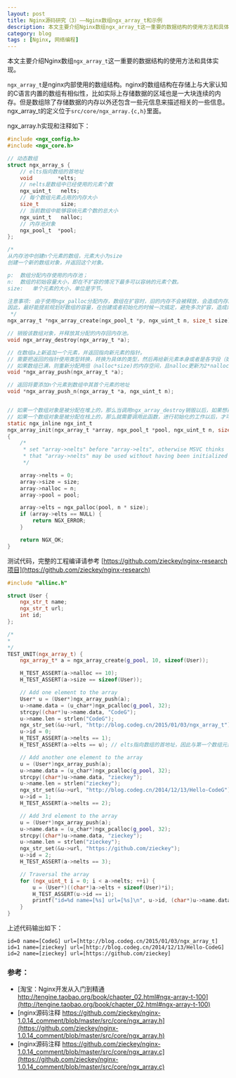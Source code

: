 ```yaml
---
layout: post
title: Nginx源码研究（3）——Nginx数组ngx_array_t和示例
description: 本文主要介绍Nginx数组ngx_array_t这一重要的数据结构的使用方法和具体实现。
category: blog
tags : [Nginx, 网络编程]
---
```


本文主要介绍Nginx数组`ngx_array_t`这一重要的数据结构的使用方法和具体实现。

`ngx_array_t`是nginx内部使用的数组结构。nginx的数组结构在存储上与大家认知的C语言内置的数组有相似性，比如实际上存储数据的区域也是一大块连续的内存。但是数组除了存储数据的内存以外还包含一些元信息来描述相关的一些信息。ngx_array_t的定义位于`src/core/ngx_array.{c,h}`里面。

ngx_array.h实现和注释如下：

```C
#include <ngx_config.h>
#include <ngx_core.h>

// 动态数组
struct ngx_array_s {
    // elts指向数组的首地址
    void        *elts; 
    // nelts是数组中已经使用的元素个数
    ngx_uint_t   nelts; 
    // 每个数组元素占用的内存大小
    size_t       size;  
    // 当前数组中能够容纳元素个数的总大小
    ngx_uint_t   nalloc; 
    // 内存池对象
    ngx_pool_t  *pool;  
};

/*
从内存池中创建n个元素的数组，元素大小为size
创建一个新的数组对象，并返回这个对象。

p:	数组分配内存使用的内存池；
n:	数组的初始容量大小，即在不扩容的情况下最多可以容纳的元素个数。
size:	单个元素的大小，单位是字节。

注意事项: 由于使用ngx_palloc分配内存，数组在扩容时，旧的内存不会被释放，会造成内存的浪费。
因此，最好能提前规划好数组的容量，在创建或者初始化的时候一次搞定，避免多次扩容，造成内存浪费。
 */
ngx_array_t *ngx_array_create(ngx_pool_t *p, ngx_uint_t n, size_t size);

// 销毁该数组对象，并释放其分配的内存回内存池。
void ngx_array_destroy(ngx_array_t *a);

// 在数组a上新追加一个元素，并返回指向新元素的指针。
// 需要把返回的指针使用类型转换，转换为具体的类型，然后再给新元素本身或者是各字段（如果数组的元素是复杂类型）赋值。
// 如果数组已满，则重新分配两倍（nalloc*size)的内存空间，且nalloc更新为2*nalloc
void *ngx_array_push(ngx_array_t *a);

// 返回将要添加n个元素到数组中其首个元素的地址
void *ngx_array_push_n(ngx_array_t *a, ngx_uint_t n);


// 如果一个数组对象是被分配在堆上的，那么当调用ngx_array_destroy销毁以后，如果想再次使用，就可以调用此函数。
// 如果一个数组对象是被分配在栈上的，那么就需要调用此函数，进行初始化的工作以后，才可以使用。
static ngx_inline ngx_int_t
ngx_array_init(ngx_array_t *array, ngx_pool_t *pool, ngx_uint_t n, size_t size)
{
    /*
     * set "array->nelts" before "array->elts", otherwise MSVC thinks
     * that "array->nelts" may be used without having been initialized
     */

    array->nelts = 0;
    array->size = size;
    array->nalloc = n;
    array->pool = pool;

    array->elts = ngx_palloc(pool, n * size);
    if (array->elts == NULL) {
        return NGX_ERROR;
    }

    return NGX_OK;
}
```

测试代码，完整的工程编译请参考 [https://github.com/zieckey/nginx-research项目](https://github.com/zieckey/nginx-research)

```CPP
#include "allinc.h"

struct User {
    ngx_str_t name;
    ngx_str_t url;
    int id;
};

/*
* 
*/
TEST_UNIT(ngx_array_t) {
    ngx_array_t* a = ngx_array_create(g_pool, 10, sizeof(User));

    H_TEST_ASSERT(a->nalloc == 10);
    H_TEST_ASSERT(a->size == sizeof(User));

    // Add one element to the array
    User* u = (User*)ngx_array_push(a);
    u->name.data = (u_char*)ngx_pcalloc(g_pool, 32);
    strcpy((char*)u->name.data, "CodeG");
    u->name.len = strlen("CodeG");
    ngx_str_set(&u->url, "http://blog.codeg.cn/2015/01/03/ngx_array_t");
    u->id = 0;
    H_TEST_ASSERT(a->nelts == 1);
    H_TEST_ASSERT(a->elts == u); // elts指向数组的首地址，因此与第一个数组元素地址相同

    // Add another one element to the array
    u = (User*)ngx_array_push(a);
    u->name.data = (u_char*)ngx_pcalloc(g_pool, 32);
    strcpy((char*)u->name.data, "zieckey");
    u->name.len = strlen("zieckey");
    ngx_str_set(&u->url, "http://blog.codeg.cn/2014/12/13/Hello-CodeG");
    u->id = 1;
    H_TEST_ASSERT(a->nelts == 2);

    // Add 3rd element to the array
    u = (User*)ngx_array_push(a);
    u->name.data = (u_char*)ngx_pcalloc(g_pool, 32);
    strcpy((char*)u->name.data, "zieckey");
    u->name.len = strlen("zieckey");
    ngx_str_set(&u->url, "https://github.com/zieckey");
    u->id = 2;
    H_TEST_ASSERT(a->nelts == 3);

    // Traversal the array
    for (ngx_uint_t i = 0; i < a->nelts; ++i) {
        u = (User*)((char*)a->elts + sizeof(User)*i);
        H_TEST_ASSERT(u->id == i);
        printf("id=%d name=[%s] url=[%s]\n", u->id, (char*)u->name.data, (char*)u->url.data);
    }
}

```

上述代码输出如下：

	id=0 name=[CodeG] url=[http://blog.codeg.cn/2015/01/03/ngx_array_t]
	id=1 name=[zieckey] url=[http://blog.codeg.cn/2014/12/13/Hello-CodeG]
	id=2 name=[zieckey] url=[https://github.com/zieckey]

### 参考：

- [淘宝：Nginx开发从入门到精通 http://tengine.taobao.org/book/chapter_02.html#ngx-array-t-100](http://tengine.taobao.org/book/chapter_02.html#ngx-array-t-100)
- [nginx源码注释 https://github.com/zieckey/nginx-1.0.14_comment/blob/master/src/core/ngx_array.h](https://github.com/zieckey/nginx-1.0.14_comment/blob/master/src/core/ngx_array.h)
- [nginx源码注释 https://github.com/zieckey/nginx-1.0.14_comment/blob/master/src/core/ngx_array.c](https://github.com/zieckey/nginx-1.0.14_comment/blob/master/src/core/ngx_array.c)